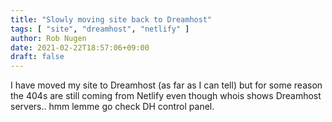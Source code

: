 ```yaml
---
title: "Slowly moving site back to Dreamhost"
tags: [ "site", "dreamhost", "netlify" ]
author: Rob Nugen
date: 2021-02-22T18:57:06+09:00
draft: false
---
```


I have moved my site to Dreamhost (as far as I can tell) but for some
reason the 404s are still coming from Netlify even though whois shows
Dreamhost servers..  hmm lemme go check DH control panel.

